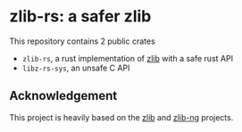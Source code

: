 # zlib-rs: a safer zlib

This repository contains 2 public crates

- `zlib-rs`, a rust implementation of [zlib](https://www.zlib.net/manual.html) with a safe rust API
- `libz-rs-sys`, an unsafe C API

## Acknowledgement

This project is heavily based on the [zlib](https://github.com/madler/zlib) and [zlib-ng](https://github.com/zlib-ng/zlib-ng) projects.
